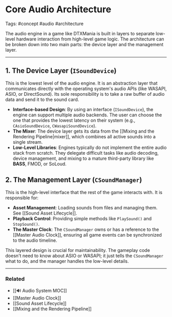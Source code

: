 # Core Audio Architecture

Tags: #concept #audio #architecture

The audio engine in a game like DTXMania is built in layers to separate low-level hardware interaction from high-level game logic. The architecture can be broken down into two main parts: the device layer and the management layer.

---

## 1. The Device Layer (`ISoundDevice`)

This is the lowest level of the audio engine. It is an abstraction layer that communicates directly with the operating system's audio APIs (like WASAPI, ASIO, or DirectSound). Its sole responsibility is to take a raw buffer of audio data and send it to the sound card.

*   **Interface-based Design**: By using an interface (`ISoundDevice`), the engine can support multiple audio backends. The user can choose the one that provides the lowest latency on their system (e.g., `CAsioSoundDevice`, `CWasapiSoundDevice`).
*   **The Mixer**: The device layer gets its data from the [[Mixing and the Rendering Pipeline|mixer]], which combines all active sounds into a single stream.
*   **Low-Level Libraries**: Engines typically do not implement the entire audio stack from scratch. They delegate difficult tasks like audio decoding, device management, and mixing to a mature third-party library like **BASS**, FMOD, or SoLoud.

## 2. The Management Layer (`CSoundManager`)

This is the high-level interface that the rest of the game interacts with. It is responsible for:

*   **Asset Management**: Loading sounds from files and managing them. See [[Sound Asset Lifecycle]].
*   **Playback Control**: Providing simple methods like `PlaySound()` and `StopSound()`.
*   **The Master Clock**: The `CSoundManager` owns or has a reference to the [[Master Audio Clock]], ensuring all game events can be synchronized to the audio timeline.

This layered design is crucial for maintainability. The gameplay code doesn't need to know about ASIO or WASAPI; it just tells the `CSoundManager` what to do, and the manager handles the low-level details.

---

### Related

*   [[🔊 Audio System MOC]]
*   [[Master Audio Clock]]
*   [[Sound Asset Lifecycle]]
*   [[Mixing and the Rendering Pipeline]]
